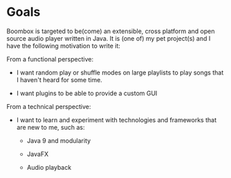 # Goals

Boombox is targeted to be(come) an extensible, cross platform and open source audio player written in Java. It is (one of) my pet project(s) and I have the following motivation to write it:

From a functional perspective:

- I want random play or shuffle modes on large playlists to play songs that I haven't heard for some time.

- I want plugins to be able to provide a custom GUI

From a technical perspective:

- I want to learn and experiment with technologies and frameworks that are new to  me, such as:

    - Java 9 and modularity

    - JavaFX

    - Audio playback
